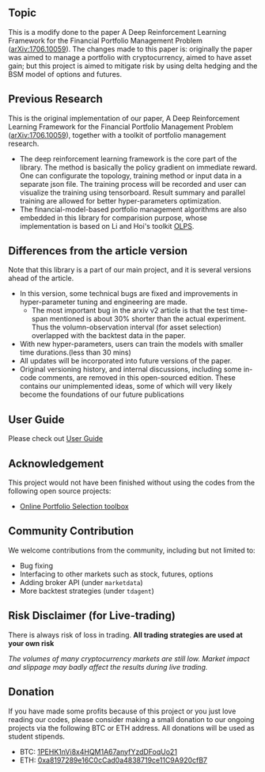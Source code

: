 ## Topic
This is a modify done to the paper A Deep Reinforcement Learning Framework for the Financial Portfolio Management Problem ([arXiv:1706.10059](https://arxiv.org/abs/1706.10059)). The changes made to this paper is: originally the paper was aimed to manage a portfolio with cryptocurrency, aimed to have asset gain; but this project is aimed to mitigate risk by using delta hedging and the BSM model of options and futures. 


## Previous Research
This is the original implementation of our paper, A Deep Reinforcement Learning Framework for the Financial Portfolio Management Problem ([arXiv:1706.10059](https://arxiv.org/abs/1706.10059)), together with a toolkit of portfolio management research.

* The deep reinforcement learning framework is the core part of the library.
The method is basically the policy gradient on immediate reward.
 One can configurate the topology, training method or input data in a separate json file. The training process will be recorded and user can visualize the training using tensorboard.
Result summary and parallel training are allowed for better hyper-parameters optimization.
* The financial-model-based portfolio management algorithms are also embedded in this library for comparision purpose, whose implementation is based on Li and Hoi's toolkit [OLPS](https://github.com/OLPS/OLPS).

## Differences from the article version
Note that this library is a part of our main project, and it is several versions ahead of the article.

* In this version, some technical bugs are fixed and improvements in hyper-parameter tuning and engineering are made.
  * The most important bug in the arxiv v2 article is that the test time-span mentioned is about 30% shorter than the actual experiment. Thus the volumn-observation interval (for asset selection) overlapped with the backtest data in the paper.
* With new hyper-parameters, users can train the models with smaller time durations.(less than 30 mins)
* All updates will be incorporated into future versions of the paper.
* Original versioning history,  and internal discussions, including some in-code comments, are removed in this open-sourced edition. These contains our unimplemented ideas, some of which will very likely become the foundations of our future publications


## User Guide
Please check out [User Guide](user_guide.md)

## Acknowledgement
This project would not have been finished without using the codes from the following open source projects:
* [Online Portfolio Selection toolbox](https://github.com/OLPS/OLPS)

## Community Contribution
We welcome contributions from the community, including but not limited to:
* Bug fixing
* Interfacing to other markets such as stock, futures, options
* Adding broker API (under `marketdata`)
* More backtest strategies (under `tdagent`)

## Risk Disclaimer (for Live-trading)

There is always risk of loss in trading. **All trading strategies are used at your own risk**

*The volumes of many cryptocurrency markets are still low. Market impact and slippage may badly affect the results during live trading.*

## Donation
If you have made some profits because of this project or you just love reading our codes, please consider making a small donation to our ongoing projects via the following BTC or ETH address. All donations will be used as student stipends. 

* BTC: [1PEHK1nVi8x4HQM1A67anyfYzdDFoqUo21](https://blockchain.info/address/1PEHK1nVi8x4HQM1A67anyfYzdDFoqUo21)
* ETH: [0xa8197289e16C0cCad0a4838719ce11C9A920cfB7](https://etherscan.io/address/0xa8197289e16C0cCad0a4838719ce11C9A920cfB7)
